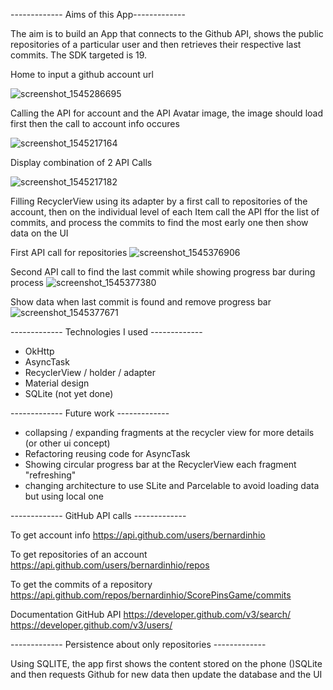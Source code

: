 ------------- Aims of this App-------------

The aim is to build an App that connects to the Github API, shows the public repositories of a particular user and then retrieves their respective last commits. The SDK targeted is 19.

Home to input a github account url

![screenshot_1545286695](https://user-images.githubusercontent.com/20923486/50267425-813cec80-0427-11e9-8591-b910c9da6737.png)

Calling the API for account and the API Avatar image, the image should load first then the call to account info occures

![screenshot_1545217164](https://user-images.githubusercontent.com/20923486/50216346-d1637280-0385-11e9-9788-79f16bb77258.png)

Display combination of 2 API Calls

![screenshot_1545217182](https://user-images.githubusercontent.com/20923486/50216384-e8a26000-0385-11e9-9191-6526b25f443e.png)


Filling RecyclerView using its adapter by a first call to repositories of the account, then on the individual level of each Item call the API ffor the list of commits, and process the commits to find the most early one then show data on the UI

First API call for repositories
![screenshot_1545376906](https://user-images.githubusercontent.com/20923486/50329962-9eda8680-04f9-11e9-9c5f-6478533e577f.png)

Second API call to find the last commit while showing progress bar during process
![screenshot_1545377380](https://user-images.githubusercontent.com/20923486/50330231-b9f9c600-04fa-11e9-9139-431b07111d43.png)

Show data when last commit is found and remove progress bar
![screenshot_1545377671](https://user-images.githubusercontent.com/20923486/50330404-54f2a000-04fb-11e9-9b13-c557d71ed3cc.png)

------------- Technologies I used -------------

- OkHttp
- AsyncTask
- RecyclerView / holder / adapter
- Material design
- SQLite (not yet done)


------------- Future work -------------

- collapsing / expanding fragments at the recycler view for more details (or other ui concept)
- Refactoring reusing code for AsyncTask
- Showing circular progress bar at the RecyclerView each fragment "refreshing"
- changing architecture to use SLite and Parcelable to avoid loading data but using local one 


------------- GitHub API calls -------------

To get account info
https://api.github.com/users/bernardinhio

To get repositories of an account
https://api.github.com/users/bernardinhio/repos 

To get the commits of a repository
https://api.github.com/repos/bernardinhio/ScorePinsGame/commits 

Documentation GitHub API
https://developer.github.com/v3/search/
https://developer.github.com/v3/users/ 


------------- Persistence about only repositories -------------

Using SQLITE, the app first shows the content stored on the phone ()SQLite and then requests Github for new data then update the database and the UI
